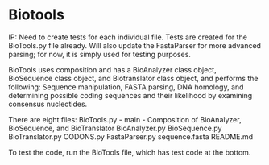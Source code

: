 # Biotools
IP: Need to create tests for each individual file. Tests are created for the BioTools.py file already.
    Will also update the FastaParser for more advanced parsing; for now, it is simply used for testing purposes.

BioTools uses composition and has a BioAnalyzer class object, BioSequence class object, and Biotranslator class object, and performs the following: Sequence manipulation, FASTA parsing, DNA homology, and determining possible coding sequences and their likelihood by examining consensus nucleotides.

There are eight files:
BioTools.py - main - Composition of BioAnalyzer, BioSequence, and BioTranslator
BioAnalyzer.py
BioSequence.py
BioTranslator.py
CODONS.py
FastaParser.py
sequence.fasta
README.md

To test the code, run the BioTools file, which has test code at the bottom.
